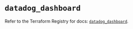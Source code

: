 # `datadog_dashboard`

Refer to the Terraform Registry for docs: [`datadog_dashboard`](https://registry.terraform.io/providers/datadog/datadog/3.71.0/docs/resources/dashboard).
